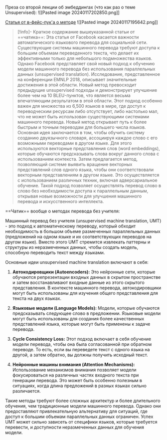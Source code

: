 Преза со второй лекции об эмбеддингах (что как раз о теме Unsupervised):
![[Pasted image 20240117202850.png]]

[Статья от в-фейс-пук'а о методе](https://engineering.fb.com/2018/08/31/ai-research/unsupervised-machine-translation-a-novel-approach-to-provide-fast-accurate-translations-for-more-languages/)
![[Pasted image 20240117195642.png]]
>[!info]- Краткое содержание вышеуказанной статьи от ==чатика==: 
>Эта статья от Facebook касается важности автоматического языкового перевода для социальной сети. Существующие системы машинного перевода требуют доступа к большим объемам переведенного текста, что делает их эффективными только для небольшого подмножества языков. Однако Facebook представляет свой новый подход к обучению модели машинного перевода без использования параллельных данных (unsupervised translation).
>Исследование, представленное на конференции EMNLP 2018, описывает значительные достижения в этой области. Новый метод превосходит предыдущие unsupervised подходы и демонстрирует улучшение более чем на 10 BLEU-пунктов, что является весьма впечатляющим результатом в этой области.
>Этот подход особенно важен для множества из 6,500 языков в мире, где доступ к переводческим ресурсам либо отсутствует, либо настолько мал, что не может быть использован существующими системами машинного перевода. Новый метод открывает путь к более быстрым и точным переводам для большего числа языков.
>Основная идея заключается в том, чтобы обучить систему созданию двуязычного словаря, ассоциируя каждое слово с его возможными переводами в другом языке. Для этого используются векторные представления слов (word embeddings), которые обучаются предсказывать слова вокруг данного слова с использованием контекста. Затем предлагается метод, позволяющий системе выявить вращение векторных представлений слов одного языка, чтобы они соответствовали векторным представлениям в другом языке. Это осуществляется с использованием различных техник, включая адверсариальное обучение.
>Такой подход позволяет осуществлять перевод слово в слово без необходимости доступа к параллельным данным, открывая новые возможности для улучшения машинного перевода и искусственного интеллекта.

==Чатик== вообще о методах перевода без учителя:

Машинный перевод без учителя (unsupervised machine translation, UMT) - это подход к автоматическому переводу, который обходит необходимость в большом объеме размеченных параллельных данных (предложений на одном языке и их соответствующих переводов на другом языке). Вместо этого UMT стремится извлекать паттерны и структуры из неразмеченных данных, чтобы создать модель, способную переводить текст между языками.

Основные идеи unsupervised machine translation включают в себя:

1. **Автокодировщики (Autoencoders):** Это нейронные сети, которые обучаются репрезентации входных данных в скрытом пространстве и затем восстанавливают входные данные из этого скрытого представления. В контексте машинного перевода, автокодировщики могут быть использованы для изучения общего представления для текста на двух языках.

2. **Языковые модели (Language Models):** Модели, которые обучаются предсказывать следующее слово в предложении. Языковые модели могут быть использованы для создания более качественных представлений языка, которые могут быть применены к задаче перевода.

3. **Cycle Consistency Loss:** Этот подход включает в себя обучение модели перевода, чтобы она была согласованной при обратном переводе. То есть, если вы переведете текст с одного языка на другой, а затем обратно, вы должны получить исходный текст.

4. **Нейронные машины внимания (Attention Mechanisms):** Использование механизмов внимания позволяет модели фокусироваться на различных частях входного текста при генерации перевода. Это может быть особенно полезным в ситуациях, когда длина предложений в разных языках сильно различается.

Такие методы требуют более сложных архитектур и более длительного обучения, чем традиционные модели машинного перевода. Однако они предоставляют привлекательную альтернативу для ситуаций, где доступ к большим объемам параллельных данных ограничен. Успех UMT может сильно зависеть от специфики языков, которые требуется перевести, и доступности неразмеченных данных для обучения модели.